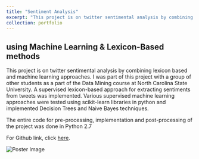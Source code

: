 ```yaml
---
title: "Sentiment Analysis"
excerpt: "This project is on twitter sentimental analysis by combining lexicon based and machine learning approaches"
collection: portfolio
---
```


## using Machine Learning & Lexicon-Based methods

This project is on twitter sentimental analysis by combining lexicon based and machine learning approaches. I was part of this project with a group of other students as a part of the Data Mining course at North Carolina State University. A supervised lexicon-based approach for extracting sentiments from tweets was implemented. Various supervised machine learning approaches were tested using scikit-learn libraries in python and implemented Decision Trees and Naive Bayes techniques.

The entire code for pre-processing, implementation and post-processing of the project was done in Python 2.7

For Github link, click [here](https://github.com/SatyajitNarayanan/Sentiment-Analysis-using-Machine-Learning-and-Lexicon-Based-methods).


<img src="https://github.com/SatyajitNarayanan/satyajitnarayanan.github.io/raw/master/img/Poster%20Sentiment%20Analysis%20by%20Combining%20Lexicon-based%20and%20Machine%20Learning%20Methods%20-%20CSC%20522.jpg" alt="Poster Image">
